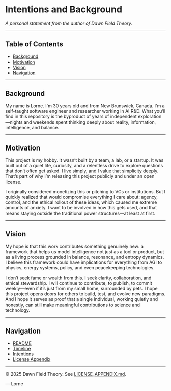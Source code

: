 # Intentions and Background

_A personal statement from the author of Dawn Field Theory._

---

## Table of Contents
- [Background](#background)
- [Motivation](#motivation)
- [Vision](#vision)
- [Navigation](#navigation)

---

## Background

My name is Lorne. I'm 30 years old and from New Brunswick, Canada. I'm a self-taught software engineer and researcher working in AI R&D. What you’ll find in this repository is the byproduct of years of independent exploration—nights and weekends spent thinking deeply about reality, information, intelligence, and balance.

---

## Motivation

This project is my hobby. It wasn’t built by a team, a lab, or a startup. It was built out of a quiet life, curiosity, and a relentless drive to explore questions that don’t often get asked. I live simply, and I value that simplicity deeply. That’s part of why I’m releasing this project publicly and under an open license.

I originally considered monetizing this or pitching to VCs or institutions. But I quickly realized that would compromise everything I care about: agency, control, and the ethical rollout of these ideas, which caused me extreme amounts of anxiety. I want to be involved in how this gets used, and that means staying outside the traditional power structures—at least at first.

---

## Vision

My hope is that this work contributes something genuinely new: a framework that helps us model intelligence not just as a tool or product, but as a living process grounded in balance, resonance, and entropy dynamics. I believe this framework could have implications for everything from AGI to physics, energy systems, policy, and even peacekeeping technologies.

I don’t seek fame or wealth from this. I seek clarity, collaboration, and ethical stewardship. I will continue to contribute, to publish, to commit weekly—even if it’s just from my small home, surrounded by pets. I hope this project opens doors for others to build, test, and evolve new paradigms. And I hope it serves as proof that a single individual, working quietly and honestly, can still make meaningful contributions to science and technology.

---

## Navigation
- [README](./README.md)
- [Timeline](./timeline.md)
- [Intentions](./INTENTIONS.md)
- [License Appendix](./LICENSE_APPENDIX.md)

---

© 2025 Dawn Field Theory. See [LICENSE_APPENDIX.md](./LICENSE_APPENDIX.md).

— Lorne
